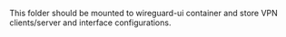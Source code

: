 This folder should be mounted to wireguard-ui container and store VPN clients/server and interface configurations.